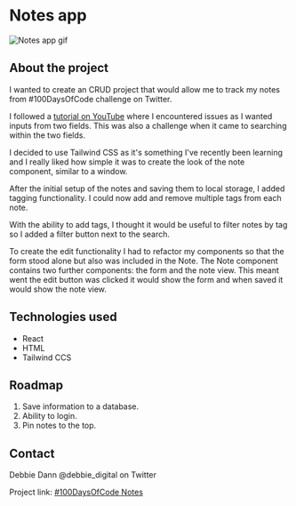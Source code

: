 # Notes app

![Notes app gif](https://user-images.githubusercontent.com/29425781/154816386-2c00b005-a4ec-4bbb-a4f2-5b17047c0db6.gif)

## About the project

I wanted to create an CRUD project that would allow me to track my notes from #100DaysOfCode challenge on Twitter. 

I followed a [tutorial on YouTube](https://www.youtube.com/watch?v=8KB3DHI-QbM) where I encountered issues as I wanted inputs from two fields. This was also a challenge when it came to searching within the two fields. 

I decided to use Tailwind CSS as it's something I've recently been learning and I really liked how simple it was to create the look of the note component, similar to a window. 

After the initial setup of the notes and saving them to local storage, I added tagging functionality. I could now add and remove multiple tags from each note. 

With the ability to add tags, I thought it would be useful to filter notes by tag so I added a filter button next to the search. 

To create the edit functionality I had to refactor my components so that the form stood alone but also was included in the Note. The Note component contains two further components: the form and the note view. This meant went the edit button was clicked it would show the form and when saved it would show the note view.

## Technologies used

* React
* HTML
* Tailwind CCS

## Roadmap

1. Save information to a database.
2. Ability to login.
3. Pin notes to the top.

## Contact

Debbie Dann @debbie_digital on Twitter

Project link: [#100DaysOfCode Notes](https://awesome-lamport-4fcaff.netlify.app/)
